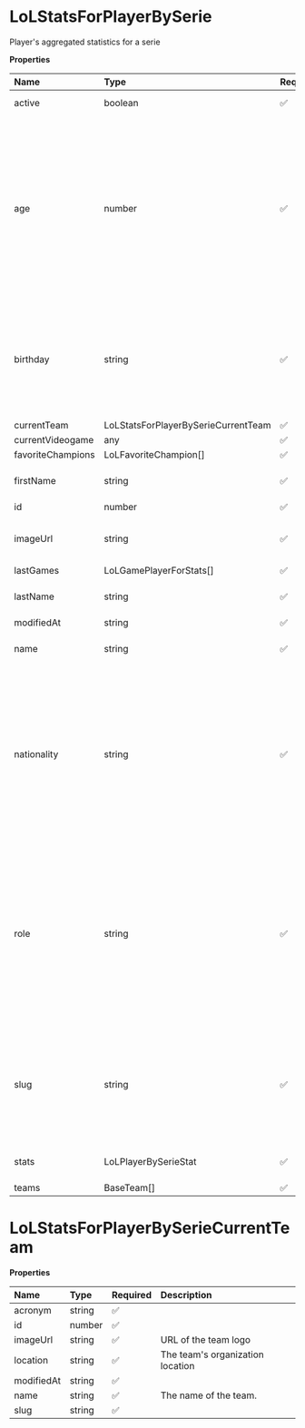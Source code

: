 # LoLStatsForPlayerBySerie

Player's aggregated statistics for a serie

**Properties**

| Name              | Type                                | Required | Description                                                                                                                                                                                                                                    |
| :---------------- | :---------------------------------- | :------- | :--------------------------------------------------------------------------------------------------------------------------------------------------------------------------------------------------------------------------------------------- |
| active            | boolean                             | ✅       | Whether player is active                                                                                                                                                                                                                       |
| age               | number                              | ✅       | Age of the player, `null` if unknown. When `birthday` is `null`, `age` is an approxiamation. Read more about [players' age](/docs/about-players-age) <br/>**Note**: This field is only present for users running the Historical plan or above. |
| birthday          | string                              | ✅       | Birth day of the player, `YYYY-MM-DD` format. `null` if unknown. <br/>**Note**: This field is only present for users running the Historical plan or above.                                                                                     |
| currentTeam       | LoLStatsForPlayerBySerieCurrentTeam | ✅       |                                                                                                                                                                                                                                                |
| currentVideogame  | any                                 | ✅       |                                                                                                                                                                                                                                                |
| favoriteChampions | LoLFavoriteChampion[]               | ✅       |                                                                                                                                                                                                                                                |
| firstName         | string                              | ✅       | First name of the player. `null` if unknown                                                                                                                                                                                                    |
| id                | number                              | ✅       | ID of the player                                                                                                                                                                                                                               |
| imageUrl          | string                              | ✅       | URL to the photo of the player. `null` if not available.                                                                                                                                                                                       |
| lastGames         | LoLGamePlayerForStats[]             | ✅       |                                                                                                                                                                                                                                                |
| lastName          | string                              | ✅       | Last name of the player. `null` if unknown                                                                                                                                                                                                     |
| modifiedAt        | string                              | ✅       |                                                                                                                                                                                                                                                |
| name              | string                              | ✅       | Professional name of the player                                                                                                                                                                                                                |
| nationality       | string                              | ✅       | Country code matching the nationality of the player according to the ISO 3166-1 standard (Alpha-2 code). <br/>In addition to the standard, the `XK` code is used for Kosovo. <br/>`null` if unknown                                            |
| role              | string                              | ✅       | Role/position of the player. Field value varies depending on the video game.`null` if unknown. <br/>**Note**: role is only available for DotA 2, League of Legends, and Overwatch players. <br/>`null` for other video games.                  |
| slug              | string                              | ✅       | Unique, human-readable identifier for the player. <br/>`id` and `slug` can be used interchangeably throughout the API.                                                                                                                         |
| stats             | LoLPlayerBySerieStat                | ✅       | Player's statistics for a serie                                                                                                                                                                                                                |
| teams             | BaseTeam[]                          | ✅       |                                                                                                                                                                                                                                                |

# LoLStatsForPlayerBySerieCurrentTeam

**Properties**

| Name       | Type   | Required | Description                      |
| :--------- | :----- | :------- | :------------------------------- |
| acronym    | string | ✅       |                                  |
| id         | number | ✅       |                                  |
| imageUrl   | string | ✅       | URL of the team logo             |
| location   | string | ✅       | The team's organization location |
| modifiedAt | string | ✅       |                                  |
| name       | string | ✅       | The name of the team.            |
| slug       | string | ✅       |                                  |

<!-- This file was generated by liblab | https://liblab.com/ -->
